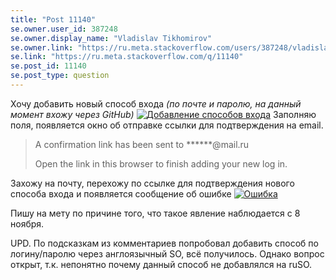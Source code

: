 ```yaml
---
title: "Post 11140"
se.owner.user_id: 387248
se.owner.display_name: "Vladislav Tikhomirov"
se.owner.link: "https://ru.meta.stackoverflow.com/users/387248/vladislav-tikhomirov"
se.link: "https://ru.meta.stackoverflow.com/q/11140"
se.post_id: 11140
se.post_type: question
---
```

<p>Хочу добавить новый способ входа <em>(по почте и паролю, на данный момент вхожу через GitHub)</em>
<a href="https://i.stack.imgur.com/FKP8p.png" rel="nofollow noreferrer"><img src="https://i.stack.imgur.com/FKP8p.png" alt="Добавление способов входа" /></a>
Заполняю поля, появляется окно об отправке ссылки для подтверждения на email.</p>
<blockquote>
<p>A confirmation link has been sent to ******@mail.ru</p>
<p>Open the link in this browser to finish adding your new log in.</p>
</blockquote>
<p>Захожу на почту, перехожу по ссылке для подтверждения нового способа входа и появляется сообщение об ошибке
<a href="https://i.stack.imgur.com/pPyyf.png" rel="nofollow noreferrer"><img src="https://i.stack.imgur.com/pPyyf.png" alt="Ошибка" /></a></p>
<p>Пишу на мету по причине того, что такое явление наблюдается с 8 ноября.</p>
<p>UPD. По подсказкам из комментариев попробовал добавить способ по логину/паролю через англоязычный SO, всё получилось. Однако вопрос открыт, т.к. непонятно почему данный способ не добавлялся на ruSO.</p>
